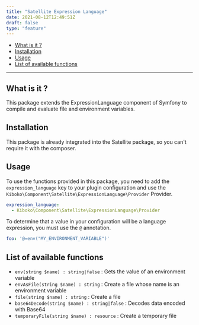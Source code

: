 ```yaml
---
title: "Satellite Expression Language"
date: 2021-08-12T12:49:51Z
draft: false
type: "feature"
---
```


- [What is it ?](#what-is-it-)
- [Installation](#installation)
- [Usage](#usage)
- [List of available functions](#list-of-available-functions)

---

## What is it ?

This package extends the ExpressionLanguage component of Symfony to compile and evaluate file and environment variables.

## Installation

This package is already integrated into the Satellite package, so you can't require it with the composer.

## Usage

To use the functions provided in this package, you need to add the `expression_language` key to your plugin configuration
and use the `Kiboko\Component\Satellite\ExpressionLanguage\Provider` Provider.

```yaml
expression_language:
  - Kiboko\Component\Satellite\ExpressionLanguage\Provider
```

To determine that a value in your configuration will be a language expression, you must use the `@` annotation.

```yaml
foo: '@=env("MY_ENVIRONMENT_VARIABLE")'
```

## List of available functions

* `env(string $name) : string|false` : Gets the value of an environment variable
* `envAsFile(string $name) : string` : Create a file whose name is an environment variable
* `file(string $name) : string` : Create a file
* `base64Decode(string $name) : string|false` :  Decodes data encoded with Base64
* `temporaryFile(string $name) : resource` : Create a temporary file
